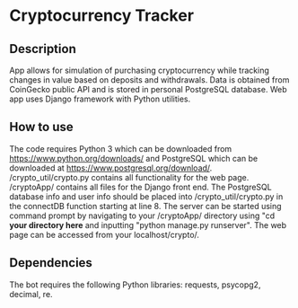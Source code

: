 # Cryptocurrency Tracker

## Description
 App allows for simulation of purchasing cryptocurrency while tracking changes in value based on deposits and withdrawals. Data is obtained from CoinGecko public API and is stored in personal PostgreSQL database. Web app uses Django framework with Python utilities. 

## How to use
 The code requires Python 3 which can be downloaded from https://www.python.org/downloads/ and PostgreSQL which can be downloaded at https://www.postgresql.org/download/. /crypto_util/crypto.py contains all functionality for the web page. /cryptoApp/ contains all files for the Django front end. The PostgreSQL database info and user info should be placed into /crypto_util/crypto.py in the connectDB function starting at line 8. The server can be started using command prompt by navigating to your /cryptoApp/ directory using "cd **your directory here** and inputting "python manage.py runserver". The web page can be accessed from your localhost/crypto/.
 
 ## Dependencies
 The bot requires the following Python libraries: requests, psycopg2, decimal, re.
